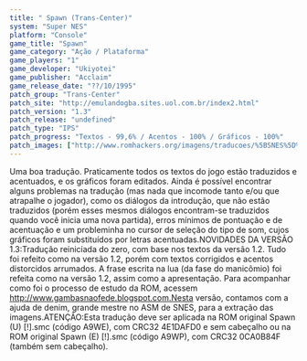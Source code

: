 ```yaml
---
title: " Spawn (Trans-Center)"
system: "Super NES"
platform: "Console"
game_title: "Spawn"
game_category: "Ação / Plataforma"
game_players: "1"
game_developer: "Ukiyotei"
game_publisher: "Acclaim"
game_release_date: "??/10/1995"
patch_group: "Trans-Center"
patch_site: "http://emulandogba.sites.uol.com.br/index2.html"
patch_version: "1.3"
patch_release: "undefined"
patch_type: "IPS"
patch_progress: "Textos - 99,6% / Acentos - 100% / Gráficos - 100%"
patch_images: ["http://www.romhackers.org/imagens/traducoes/%5BSNES%5D%20Spawn%20-%20Trans-Center%20-%201.png","http://www.romhackers.org/imagens/traducoes/%5BSNES%5D%20Spawn%20-%20Trans-Center%20-%202.png","http://www.romhackers.org/imagens/traducoes/%5BSNES%5D%20Spawn%20-%20Trans-Center%20-%203.png"]
---
```

Uma boa tradução. Praticamente todos os textos do jogo estão traduzidos e acentuados, e os gráficos foram editados. Ainda é possível encontrar alguns problemas na tradução (mas nada que incomode tanto e/ou que atrapalhe o jogador), como os diálogos da introdução, que não estão traduzidos (porém esses mesmos diálogos encontram-se traduzidos quando você inicia uma nova partida), erros mínimos de pontuação e de acentuação e um probleminha no cursor de seleção do tipo de som, cujos gráficos foram substituídos por letras acentuadas.NOVIDADES DA VERSÃO 1.3:Tradução reiniciada do zero, com base nos textos da versão 1.2. Tudo foi refeito como na versão 1.2, porém com textos corrigidos e acentos distorcidos arrumados. A frase escrita na lua (da fase do manicômio) foi refeita como na versão 1.2, assim como a apresentação. Para acompanhar como foi o processo de estudo da ROM, acessem http://www.gambasnaofede.blogspot.com.Nesta versão, contamos com a ajuda de denim, grande mestre no ASM de SNES, para a extração das imagens.ATENÇÃO:Esta tradução deve ser aplicada na ROM original Spawn (U) [!].smc (código A9WE), com CRC32 4E1DAFD0 e sem cabeçalho ou na ROM original Spawn (E) [!].smc (código A9WP), com CRC32 0CA0B84F (também sem cabeçalho).